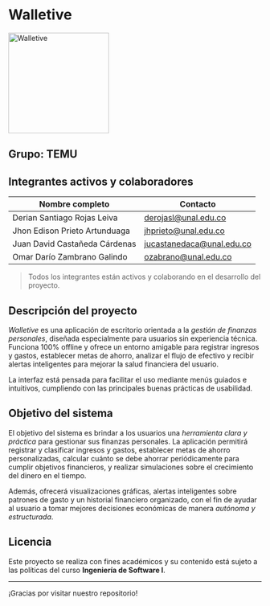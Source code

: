 # Walletive
<img src="Documentación/Diagramas/walletive.png" alt="Walletive" width="200"/>

## Grupo: TEMU

## Integrantes activos y colaboradores

| Nombre completo                        | Contacto                  |
|----------------------------------------|-------------------------  |
| Derian Santiago Rojas Leiva            | derojasl@unal.edu.co      |
| Jhon Edison Prieto Artunduaga          | jhprieto@unal.edu.co      |
| Juan David Castañeda Cárdenas          | jucastanedaca@unal.edu.co |
| Omar Darío Zambrano Galindo            | ozabrano@unal.edu.co      |

> Todos los integrantes están activos y colaborando en el desarrollo del proyecto.

## Descripción del proyecto

*Walletive* es una aplicación de escritorio orientada a la *gestión de finanzas personales*, diseñada especialmente para usuarios sin experiencia técnica. Funciona 100% offline y ofrece un entorno amigable para registrar ingresos y gastos, establecer metas de ahorro, analizar el flujo de efectivo y recibir alertas inteligentes para mejorar la salud financiera del usuario.

La interfaz está pensada para facilitar el uso mediante menús guiados e intuitivos, cumpliendo con las principales buenas prácticas de usabilidad.

## Objetivo del sistema

El objetivo del sistema es brindar a los usuarios una *herramienta clara y práctica* para gestionar sus finanzas personales. La aplicación permitirá registrar y clasificar ingresos y gastos, establecer metas de ahorro personalizadas, calcular cuánto se debe ahorrar periódicamente para cumplir objetivos financieros, y realizar simulaciones sobre el crecimiento del dinero en el tiempo.

Además, ofrecerá visualizaciones gráficas, alertas inteligentes sobre patrones de gasto y un historial financiero organizado, con el fin de ayudar al usuario a tomar mejores decisiones económicas de manera *autónoma y estructurada*.

## Licencia

Este proyecto se realiza con fines académicos y su contenido está sujeto a las políticas del curso **Ingeniería de Software I**.

---

¡Gracias por visitar nuestro repositorio!




